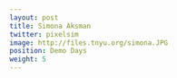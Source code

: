 ```yaml
---
layout: post
title: Simona Aksman
twitter: pixelsim
image: http://files.tnyu.org/simona.JPG
position: Demo Days
weight: 5
---
```

